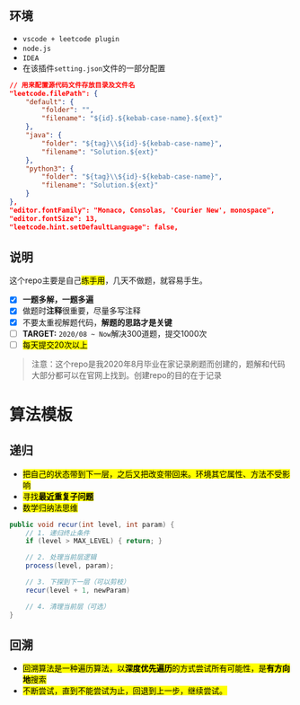 ## 环境

* `vscode + leetcode plugin`
* `node.js`
* `IDEA`
* 在该插件`setting.json`文件的一部分配置

```json
// 用来配置源代码文件存放目录及文件名
"leetcode.filePath": {
    "default": {
        "folder": "",
        "filename": "${id}.${kebab-case-name}.${ext}"
    },
    "java": {
        "folder": "${tag}\\${id}-${kebab-case-name}",
        "filename": "Solution.${ext}"
    },
    "python3": {
        "folder": "${tag}\\${id}-${kebab-case-name}",
        "filename": "Solution.${ext}"
    }
},
"editor.fontFamily": "Monaco, Consolas, 'Courier New', monospace",
"editor.fontSize": 13,
"leetcode.hint.setDefaultLanguage": false,
```

## 说明

这个repo主要是自己<mark>练手用</mark>，几天不做题，就容易手生。

- [x] **一题多解，一题多遍**
- [x] 做题时**注释**很重要，尽量多写注释
- [x] 不要太重视解题代码，**解题的思路才是关键**
- [ ] **TARGET:** `2020/08 ~ Now`解决300道题，提交1000次
- [ ] <mark>每天提交20次以上</mark>

> 注意：这个repo是我2020年8月毕业在家记录刷题而创建的，题解和代码大部分都可以在官网上找到。创建repo的目的在于记录

# 算法模板

## 递归

* <mark>把自己的状态带到下一层，之后又把改变带回来。环境其它属性、方法不受影响</mark>
* <mark>寻找**最近重复子问题**</mark>
* <mark>数学归纳法思维</mark>

```java
public void recur(int level, int param) {
    // 1. 递归终止条件
    if (level > MAX_LEVEL) { return; }

    // 2. 处理当前层逻辑
    process(level, param);

    // 3. 下探到下一层（可以剪枝）
    recur(level + 1, newParam)

    // 4. 清理当前层（可选）
}
```

## 回溯

* <mark>回溯算法是一种遍历算法，以**深度优先遍历**的方式尝试所有可能性，是**有方向地**搜索</mark>
* <mark>不断尝试，直到不能尝试为止，回退到上一步，继续尝试。</mark>

